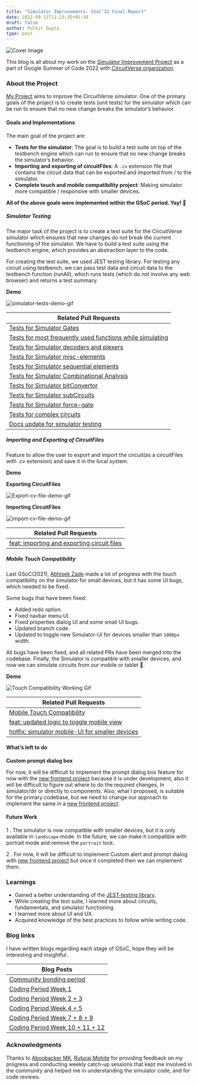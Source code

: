 ```yaml
---
title: "Simulator Improvements: GSoC'22 Final Report"
date: 2022-09-11T11:23:35+05:30
draft: false
author: Pulkit Gupta
type: post
---
```


![Cover Image](/images/pulkitGupta_phase_1_blog/cover_final.png)

This blog is all about my work on the [Simulator Improvement Project](https://github.com/CircuitVerse/CircuitVerse/wiki/GSoC%2722-Project-List#project-4---circuitverse-simulator-improvements) as a part of Google Summer of Code 2022 with [CircuitVerse organization](https://github.com/circuitverse).

### About the Project

[My Project](https://github.com/CircuitVerse/CircuitVerse/wiki/GSoC%2722-Project-List#project-4---circuitverse-simulator-improvements) aims to improve the CircuitVerse simulator. One of the primary goals of the project is to create tests (unit tests) for the simulator which can be run to ensure that no new change breaks the simulator’s behavior.

#### Goals and Implementations

The main goal of the project are:

- **Tests for the simulator**: The goal is to build a test suite on top of the testbench engine which can run to ensure that no new change breaks the simulator’s behavior.
- **Importing and exporting of circuitFiles**: A `.cv` extension file that contains the circuit data that can be exported and imported from / to the simulator.
- **Complete touch and mobile compatibility project**: Making simulator more compatible / responsive with smaller devices.

**All of the above goals were implemented within the GSoC period. Yay! 🎉**

##### Simulator Testing

The major task of the project is to create a test suite for the CircuitVerse simulator which ensures that new changes do not break the current functioning of the simulator. We have to build a test suite using the testbench engine, which provides an abstraction layer to the code.

For creating the test suite, we used JEST testing library. For testing any circuit using testbench, we can pass test data and circuit data to the testbench function (runAll), which runs tests (which do not involve any web browser) and returns a test summary.

**Demo**

![simulator-tests-demo-gif](/images/pulkitGupta_phase_1_blog/simulator-tests-final.gif)

| Related Pull Requests                                                                                               |
| ------------------------------------------------------------------------------------------------------------------- |
| [Tests for Simulator Gates](https://github.com/CircuitVerse/CircuitVerse/pull/3162)                                 |
| [Tests for most frequently used functions while simulating](https://github.com/CircuitVerse/CircuitVerse/pull/3172) |
| [Tests for Simulator decoders and plexers](https://github.com/CircuitVerse/CircuitVerse/pull/3186)                  |
| [Tests for Simulator misc-elements](https://github.com/CircuitVerse/CircuitVerse/pull/3191)                         |
| [Tests for Simulator sequential elements](https://github.com/CircuitVerse/CircuitVerse/pull/3193)                   |
| [Tests for Simulator Combinational Analysis](https://github.com/CircuitVerse/CircuitVerse/pull/3204)                |
| [Tests for Simulator bitConvertor](https://github.com/CircuitVerse/CircuitVerse/pull/3207)                          |
| [Tests for Simulator subCircuits](https://github.com/CircuitVerse/CircuitVerse/pull/3212)                           |
| [Tests for Simulator force-gate](https://github.com/CircuitVerse/CircuitVerse/pull/3221)                            |
| [Tests for complex circuits](https://github.com/CircuitVerse/CircuitVerse/pull/3244)                                |
| [Docs update for simulator testing](https://github.com/CircuitVerse/CircuitVerse/pull/3261)                         |

##### Importing and Exporting of CircuitFiles

Feature to allow the user to export and import the circuit(as a circuitFiles with .cv extension) and save it in the local system.

**Demo**

**Exporting CircuitFiles**

![Export-cv-file-demo-gif](/images/pulkitGupta_phase_1_blog/export.gif)

**Importing CircuitFiles**

![import-cv-file-demo-gif](/images/pulkitGupta_phase_1_blog/import.gif)

| Related Pull Requests                                                                                 |
| ----------------------------------------------------------------------------------------------------- |
| [feat: importing and exporting circuit files](https://github.com/CircuitVerse/CircuitVerse/pull/3222) |

##### Mobile Touch Compatibility

Last GSoC(2021), [Abhisek Zade](https://blog.circuitverse.org/author/abhishek-zade/) made a lot of progress with the touch compatibility on the simulator for small devices, but it has some UI bugs, which needed to be fixed.

Some bugs that have been fixed:

- Added redo option.
- Fixed navbar menu UI.
- Fixed properties dialog UI and some small UI bugs.
- Updated branch code.
- Updated to toggle new Simulator-Ui for devices smaller than `1000px` width.

All bugs have been fixed, and all related PRs have been merged into the codebase. Finally, the Simulator is compatible with smaller devices, and now we can simulate circuits from our mobile or tablet 🥳.

**Demo**

![Touch Compatibility Working Gif](/images/pulkitGupta_phase_1_blog/TouchWorking.gif)

| Related Pull Requests                                                                                     |
| --------------------------------------------------------------------------------------------------------- |
| [Mobile Touch Compatibility](https://github.com/CircuitVerse/CircuitVerse/pull/3236)                      |
| [feat: updated logic to toggle mobile view](https://github.com/CircuitVerse/CircuitVerse/pull/3268)       |
| [hotfix: simulator mobile-UI for smaller devices](https://github.com/CircuitVerse/CircuitVerse/pull/3272) |

#### What’s left to do

**Custom prompt dialog box**

For now, it will be difficult to implement the prompt dialog box feature for now with the [new frontend project](https://github.com/CircuitVerse/cv-frontend-vue) because it is under development, also it will be difficult to figure out where to do the required changes, In simulator/dir or directly to components.
Also, what I proposed, is suitable for the primary codebase, but we need to change our approach to implement the same in a [new frontend project](https://github.com/CircuitVerse/cv-frontend-vue).

#### Future Work

1 . The simulator is now compatible with smaller devices, but it is only available in `landscape` mode. In the future, we can make it compatible with portrait mode and remove the `portrait` lock.

2 . For now, it will be difficult to implement Custom alert and prompt dialog with [new frontend project](https://github.com/CircuitVerse/cv-frontend-vue) but once it completed then we can implement them.

### Learnings

- Gained a better understanding of the [JEST-testing library](https://jestjs.io/).
- While creating the test suite, I learned more about circuits, fundamentals, and simulator functioning.
- I learned more about UI and UX.
- Acquired knowledge of the best practices to follow while writing code.

### Blog links

I have written blogs regarding each stage of GSoC, hope they will be interesting and insightful.

| Blog Posts                                                                                      |
| ----------------------------------------------------------------------------------------------- |
| [Community bonding period](https://dev.to/pulkit30/community-bonding-period-gsoc22-428o)        |
| [Coding Period Week 1](https://dev.to/pulkit30/coding-period-week-1-gsoc22-c96)                 |
| [Coding Period Week 2 + 3](https://dev.to/pulkit30/coding-period-gsoc22-week-2-3-4dp3)          |
| [Coding Period Week 4 + 5](https://dev.to/pulkit30/coding-period-gsoc22-week-4-5-4l6l)          |
| [Coding Period Week 7 + 8 + 9](https://dev.to/pulkit30/coding-period-gsoc22-week-7-8-9-2836)    |
| [Coding Period Week 10 + 11 + 12](https://dev.to/pulkit30/coding-period-gsoc22-week-10-11-3ep8) |

### Acknowledgments

Thanks to [Aboobacker MK](https://github.com/tachyons), [Ruturaj Mohite](https://github.com/gr455) for providing feedback on my progress and conducting weekly catch-up sessions that kept me involved in the community and helped me in understanding the simulator code, and for code reviews.

